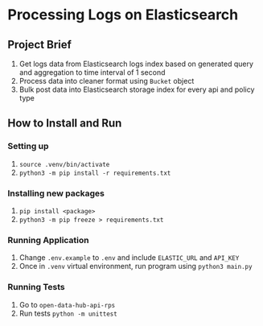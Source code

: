 # Processing Logs on Elasticsearch

## Project Brief

1. Get logs data from Elasticsearch logs index based on generated query and aggregation to time interval of 1 second
2. Process data into cleaner format using `Bucket` object
3. Bulk post data into Elasticsearch storage index for every api and policy type

## How to Install and Run

### Setting up

1. `source .venv/bin/activate`
2. `python3 -m pip install -r requirements.txt`

### Installing new packages

1. `pip install <package>`
2. `python3 -m pip freeze > requirements.txt`

### Running Application

1. Change `.env.example` to `.env` and include `ELASTIC_URL` and `API_KEY`
2. Once in `.venv` virtual environment, run program using `python3 main.py`

### Running Tests

1. Go to `open-data-hub-api-rps`
2. Run tests `python -m unittest`


